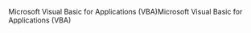 <span data-ttu-id="e20ca-101">Microsoft Visual Basic for Applications (VBA)</span><span class="sxs-lookup"><span data-stu-id="e20ca-101">Microsoft Visual Basic for Applications (VBA)</span></span>